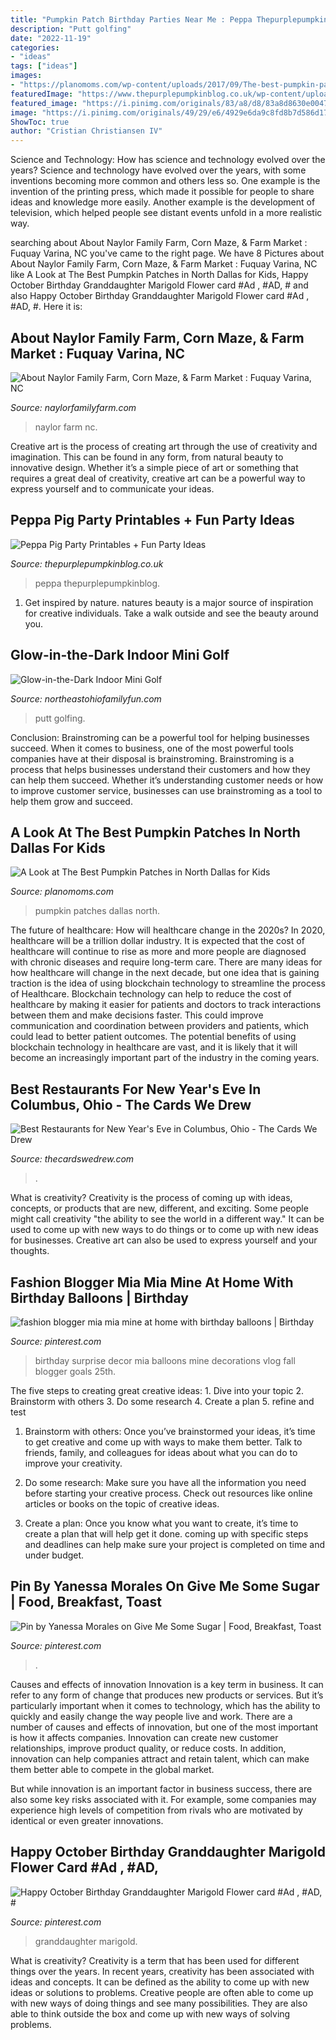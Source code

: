 ```yaml
---
title: "Pumpkin Patch Birthday Parties Near Me : Peppa Thepurplepumpkinblog"
description: "Putt golfing"
date: "2022-11-19"
categories:
- "ideas"
tags: ["ideas"]
images:
- "https://planomoms.com/wp-content/uploads/2017/09/The-best-pumpkin-patches-in-north-dallas-2.jpg"
featuredImage: "https://www.thepurplepumpkinblog.co.uk/wp-content/uploads/2019/07/Free-Peppa-Pig-Party-Printables-Blue.jpg"
featured_image: "https://i.pinimg.com/originals/83/a8/d8/83a8d8630e00473da1384f8e2c95ab06.jpg"
image: "https://i.pinimg.com/originals/49/29/e6/4929e6da9c8fd8b7d586d170f0a0f607.jpg"
ShowToc: true
author: "Cristian Christiansen IV"
---
```



Science and Technology: How has science and technology evolved over the years?
Science and technology have evolved over the years, with some inventions becoming more common and others less so. One example is the invention of the printing press, which made it possible for people to share ideas and knowledge more easily. Another example is the development of television, which helped people see distant events unfold in a more realistic way.

	

		
searching about About Naylor Family Farm, Corn Maze, &amp; Farm Market : Fuquay Varina, NC you've came to the right page. We have 8 Pictures about About Naylor Family Farm, Corn Maze, &amp; Farm Market : Fuquay Varina, NC like A Look at The Best Pumpkin Patches in North Dallas for Kids, Happy October Birthday Granddaughter Marigold Flower card #Ad , #AD, # and also Happy October Birthday Granddaughter Marigold Flower card #Ad , #AD, #. Here it is:
		
    
## About Naylor Family Farm, Corn Maze, &amp; Farm Market : Fuquay Varina, NC

<img loading=lazy src="http://naylorfamilyfarm.com/images/naylor-family-2015.jpg" onerror="this.onerror=null;this.src='https://tse1.mm.bing.net/th?id=OIP.vFKjukoeC8-wSZpLIC89ygAAAA&amp;pid=15.1';" alt="About Naylor Family Farm, Corn Maze, &amp; Farm Market : Fuquay Varina, NC">

_Source: naylorfamilyfarm.com_

>naylor farm nc. 

	

Creative art is the process of creating art through the use of creativity and imagination. This can be found in any form, from natural beauty to innovative design. Whether it’s a simple piece of art or something that requires a great deal of creativity, creative art can be a powerful way to express yourself and to communicate your ideas.

    
## Peppa Pig Party Printables + Fun Party Ideas

<img loading=lazy src="https://www.thepurplepumpkinblog.co.uk/wp-content/uploads/2019/07/Free-Peppa-Pig-Party-Printables-Blue.jpg" onerror="this.onerror=null;this.src='https://tse2.mm.bing.net/th?id=OIP.qtzLjq2t5Ad1NUHGOJw4dAHaLH&amp;pid=15.1';" alt="Peppa Pig Party Printables + Fun Party Ideas">

_Source: thepurplepumpkinblog.co.uk_

>peppa thepurplepumpkinblog. 

	

1. Get inspired by nature. natures beauty is a major source of inspiration for creative individuals. Take a walk outside and see the beauty around you.

    
## Glow-in-the-Dark Indoor Mini Golf

<img loading=lazy src="https://northeastohiofamilyfun.com/wp-content/uploads/2014/04/Glow-in-the-Dark-indoor-Mini-Golf.png" onerror="this.onerror=null;this.src='https://tse3.mm.bing.net/th?id=OIP.ipKW5glTXA2jOamPmMJHIgHaE7&amp;pid=15.1';" alt="Glow-in-the-Dark Indoor Mini Golf">

_Source: northeastohiofamilyfun.com_

>putt golfing. 

	

Conclusion: Brainstroming can be a powerful tool for helping businesses succeed.
When it comes to business, one of the most powerful tools companies have at their disposal is brainstroming. Brainstroming is a process that helps businesses understand their customers and how they can help them succeed. Whether it’s understanding customer needs or how to improve customer service, businesses can use brainstroming as a tool to help them grow and succeed.

    
## A Look At The Best Pumpkin Patches In North Dallas For Kids

<img loading=lazy src="https://planomoms.com/wp-content/uploads/2017/09/The-best-pumpkin-patches-in-north-dallas-2.jpg" onerror="this.onerror=null;this.src='https://tse2.mm.bing.net/th?id=OIP.xFX15gV-KuV9bBJ6kosreQHaGN&amp;pid=15.1';" alt="A Look at The Best Pumpkin Patches in North Dallas for Kids">

_Source: planomoms.com_

>pumpkin patches dallas north. 

	

The future of healthcare: How will healthcare change in the 2020s?
In 2020, healthcare will be a trillion dollar industry. It is expected that the cost of healthcare will continue to rise as more and more people are diagnosed with chronic diseases and require long-term care. There are many ideas for how healthcare will change in the next decade, but one idea that is gaining traction is the idea of using blockchain technology to streamline the process of Healthcare. Blockchain technology can help to reduce the cost of healthcare by making it easier for patients and doctors to track interactions between them and make decisions faster. This could improve communication and coordination between providers and patients, which could lead to better patient outcomes. The potential benefits of using blockchain technology in healthcare are vast, and it is likely that it will become an increasingly important part of the industry in the coming years.

    
## Best Restaurants For New Year&#039;s Eve In Columbus, Ohio - The Cards We Drew

<img loading=lazy src="https://thecardswedrew.com/wp-content/uploads/2017/12/1.home-6-1024x476.jpg" onerror="this.onerror=null;this.src='https://tse1.mm.bing.net/th?id=OIP.lCh5GNYgUO0DnSWuLVoO_AHaDc&amp;pid=15.1';" alt="Best Restaurants for New Year&#039;s Eve in Columbus, Ohio - The Cards We Drew">

_Source: thecardswedrew.com_

>. 

	

What is creativity?
Creativity is the process of coming up with ideas, concepts, or products that are new, different, and exciting. Some people might call creativity "the ability to see the world in a different way." It can be used to come up with new ways to do things or to come up with new ideas for businesses. Creative art can also be used to express yourself and your thoughts.

    
## Fashion Blogger Mia Mia Mine At Home With Birthday Balloons | Birthday

<img loading=lazy src="https://i.pinimg.com/originals/81/6a/a3/816aa348ac2b5afcf242d233941c55b9.jpg" onerror="this.onerror=null;this.src='https://tse2.mm.bing.net/th?id=OIP.yqGlVv0TH8mdDJ0iO7af-QHaLH&amp;pid=15.1';" alt="fashion blogger mia mia mine at home with birthday balloons | Birthday">

_Source: pinterest.com_

>birthday surprise decor mia balloons mine decorations vlog fall blogger goals 25th. 

	

The five steps to creating great creative ideas: 1. Dive into your topic 2. Brainstorm with others 3. Do some research 4. Create a plan 5. refine and test
1. Brainstorm with others: Once you’ve brainstormed your ideas, it’s time to get creative and come up with ways to make them better. Talk to friends, family, and colleagues for ideas about what you can do to improve your creativity.
2. Do some research: Make sure you have all the information you need before starting your creative process. Check out resources like online articles or books on the topic of creative ideas.

3. Create a plan: Once you know what you want to create, it’s time to create a plan that will help get it done. coming up with specific steps and deadlines can help make sure your project is completed on time and under budget.


    
## Pin By Yanessa Morales On Give Me Some Sugar | Food, Breakfast, Toast

<img loading=lazy src="https://i.pinimg.com/originals/83/a8/d8/83a8d8630e00473da1384f8e2c95ab06.jpg" onerror="this.onerror=null;this.src='https://tse3.mm.bing.net/th?id=OIP.mlM4b4WPBiKWo_arUCPpPgHaJ4&amp;pid=15.1';" alt="Pin by Yanessa Morales on Give Me Some Sugar | Food, Breakfast, Toast">

_Source: pinterest.com_

>. 

	

Causes and effects of innovation
Innovation is a key term in business. It can refer to any form of change that produces new products or services. But it’s particularly important when it comes to technology, which has the ability to quickly and easily change the way people live and work.
There are a number of causes and effects of innovation, but one of the most important is how it affects companies. Innovation can create new customer relationships, improve product quality, or reduce costs. In addition, innovation can help companies attract and retain talent, which can make them better able to compete in the global market.

But while innovation is an important factor in business success, there are also some key risks associated with it. For example, some companies may experience high levels of competition from rivals who are motivated by identical or even greater innovations.

    
## Happy October Birthday Granddaughter Marigold Flower Card #Ad , #AD, #

<img loading=lazy src="https://i.pinimg.com/originals/49/29/e6/4929e6da9c8fd8b7d586d170f0a0f607.jpg" onerror="this.onerror=null;this.src='https://tse1.mm.bing.net/th?id=OIP.QsFlPbFrw-f1UoXEOHWQwAAAAA&amp;pid=15.1';" alt="Happy October Birthday Granddaughter Marigold Flower card #Ad , #AD, #">

_Source: pinterest.com_

>granddaughter marigold. 

	

What is creativity?
Creativity is a term that has been used for different things over the years. In recent years, creativity has been associated with ideas and concepts. It can be defined as the ability to come up with new ideas or solutions to problems. Creative people are often able to come up with new ways of doing things and see many possibilities. They are also able to think outside the box and come up with new ways of solving problems.

